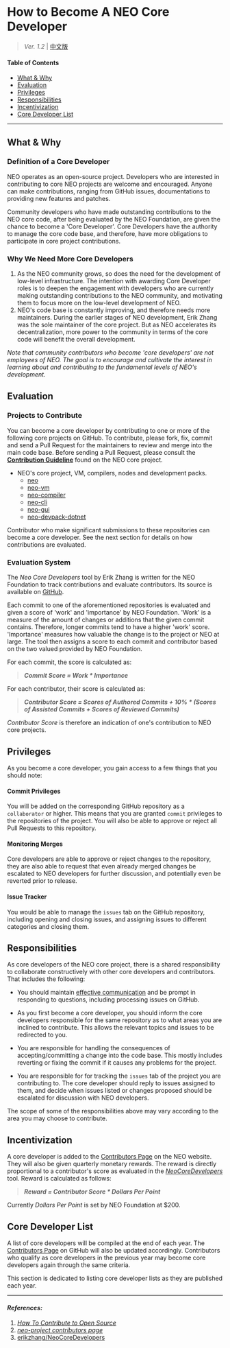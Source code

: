# How to Become A NEO Core Developer

> *Ver. 1.2* \| [中文版](如何成为核心开发者V1.2.md)

#### Table of Contents

- [What & Why](#what-why)
- [Evaluation](#evaluation)
- [Privileges](#privileges)
- [Responsibilities](#responsibilities)
- [Incentivization](#incentivization)
- [Core Developer List](#core-developer-list)

------

## What & Why

### Definition of a Core Developer

NEO operates as an open-source project. Developers who are interested in contributing to core NEO projects are welcome and encouraged. Anyone can make contributions, ranging from GitHub issues, documentations to providing new features and patches. 

Community developers who have made outstanding contributions to the NEO core code, after being evaluated by the NEO Foundation, are given the chance to become a 'Core Developer'. Core Developers have the authority to manage the core code base, and therefore, have more obligations to participate in core project contributions. 

### Why We Need More Core Developers

1. As the NEO community grows, so does the need for the development of low-level infrastructure. The intention with awarding Core Developer roles is to deepen the engagement with developers who are currently making outstanding contributions to the NEO community, and motivating them to focus more on the low-level development of NEO. 
2. NEO's code base is constantly improving, and therefore needs more maintainers. During the earlier stages of NEO development, Erik Zhang was the sole maintainer of the core project. But as NEO accelerates its decentralization, more power to the community in terms of the core code will benefit the overall development. 

*Note that community contributors who become 'core developers' are not employees of NEO. The goal is to encourage and cultivate the interest in learning about and contributing to the fundamental levels of NEO's development.*

## Evaluation

### Projects to Contribute

You can become a core developer by contributing to one or more of the following core projects on GitHub. To contribute, please fork, fix, commit and send a Pull Request for the maintainers to review and merge into the main code base. Before sending a Pull Request, please consult the [**Contribution Guideline**](https://github.com/neo-project/neo#how-to-contribute) found on the NEO core project. 

- NEO's core project, VM, compilers, nodes and development packs. 
  - [neo](https://github.com/neo-project/neo)
  - [neo-vm](https://github.com/neo-project/neo-vm)
  - [neo-compiler](https://github.com/neo-project/neo-compiler)
  - [neo-cli](https://github.com/neo-project/neo-cli)
  - [neo-gui](https://github.com/neo-project/neo-gui)
  - [neo-devpack-dotnet](https://github.com/neo-project/neo-devpack-dotnet)

Contributor who make significant submissions to these repositories can become a core developer. See the next section for details on how contributions are evaluated. 

### Evaluation System

The *Neo Core Developers* tool by Erik Zhang is written for the NEO Foundation to track contributions and evaluate contributors. Its source is available on [GitHub](https://github.com/erikzhang/NeoCoreDevelopers). 

Each commit to one of the aforementioned repositories is evaluated and given a score of 'work' and 'importance' by NEO Foundation. 'Work' is a measure of the amount of changes or additions that the given commit contains. Therefore, longer commits tend to have a higher 'work' score. 'Importance' measures how valuable the change is to the project or NEO at large. The tool then assigns a score to each commit and contributor based on the two valued provided by NEO Foundation. 

For each commit, the score is calculated as: 

> ***Commit Score = Work * Importance***

For each contributor, their score is calculated as: 

> ***Contributor Score = Scores of Authored Commits + 10% * (Scores of Assisted Commits + Scores of Reviewed Commits)***

*Contributor Score* is therefore an indication of one's contribution to NEO core projects. 

## Privileges

As you become a core developer, you gain access to a few things that you should note: 

#### Commit Privileges

You will be added on the corresponding GitHub repository as a `collaborator` or higher. This means that you are granted `commit` privileges to the repositories of the project. You will also be able to approve or reject all Pull Requests to this repository. 

#### Monitoring Merges

Core developers are able to approve or reject changes to the repository, they are also able to request that even already merged changes be escalated to NEO developers for further discussion, and potentially even be reverted prior to release.

#### Issue Tracker

You would be able to manage the `issues` tab on the GitHub repository, including opening and closing issues, and assigning issues to different categories and closing them. 

## Responsibilities

As core developers of the NEO core project, there is a shared responsibility to collaborate constructively with other core developers and contributors. That includes the following: 

- You should maintain [effective communication](https://opensource.guide/how-to-contribute/#communicating-effectively) and be prompt in responding to questions, including processing issues on GitHub. 
- As you first become a core developer, you should inform the core developers responsible for the same repository as to what areas you are inclined to contribute. This allows the relevant topics and issues to be redirected to you. 
- You are responsible for handling the consequences of accepting/committing a change into the code base. This mostly includes reverting or fixing the commit if it causes any problems for the project. 


- You are responsible for for tracking the `issues` tab of the project you are contributing to. The core developer should reply to issues assigned to them, and decide when issues listed or changes proposed should be escalated for discussion with NEO developers. 

The scope of some of the responsibilities above may vary according to the area you may choose to contribute. 

## Incentivization

A core developer is added to the [Contributors Page](https://neo.org/team) on the NEO website. They will also be given quarterly monetary rewards. The reward is directly proportional to a contributor's score as evaluated in the [*NeoCoreDevelopers*](#evaluation-system) tool. Reward is calculated as follows: 

> ***Reward = Contributor Score * Dollars Per Point***

Currently *Dollars Per Point* is set by NEO Foundation at $200. 

## Core Developer List

A list of core developers will be compiled at the end of each year. The [Contributors Page](https://neo.org/team) on GitHub will also be updated accordingly.  Contributors who qualify as core developers in the previous year may become core developers again through the same criteria. 

This section is dedicated to listing core developer lists as they are published each year. 



------

#### *References:*

1. *[How To Contribute to Open Source](https://opensource.guide/how-to-contribute/)*
2. *[neo-project contributors page](https://github.com/neo-project/neo/graphs/contributors)*
3. [erikzhang/NeoCoreDevelopers](https://github.com/erikzhang/NeoCoreDeveloperss)

